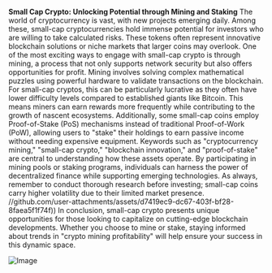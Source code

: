 **Small Cap Crypto: Unlocking Potential through Mining and Staking**
The world of cryptocurrency is vast, with new projects emerging daily. Among these, small-cap cryptocurrencies hold immense potential for investors who are willing to take calculated risks. These tokens often represent innovative blockchain solutions or niche markets that larger coins may overlook. One of the most exciting ways to engage with small-cap crypto is through mining, a process that not only supports network security but also offers opportunities for profit.
Mining involves solving complex mathematical puzzles using powerful hardware to validate transactions on the blockchain. For small-cap cryptos, this can be particularly lucrative as they often have lower difficulty levels compared to established giants like Bitcoin. This means miners can earn rewards more frequently while contributing to the growth of nascent ecosystems. Additionally, some small-cap coins employ Proof-of-Stake (PoS) mechanisms instead of traditional Proof-of-Work (PoW), allowing users to "stake" their holdings to earn passive income without needing expensive equipment.
Keywords such as "cryptocurrency mining," "small-cap crypto," "blockchain innovation," and "proof-of-stake" are central to understanding how these assets operate. By participating in mining pools or staking programs, individuals can harness the power of decentralized finance while supporting emerging technologies. As always, remember to conduct thorough research before investing; small-cap coins carry higher volatility due to their limited market presence.
 //github.com/user-attachments/assets/d7419ec9-dc67-403f-bf28-8faea5f1f74f))
In conclusion, small-cap crypto presents unique opportunities for those looking to capitalize on cutting-edge blockchain developments. Whether you choose to mine or stake, staying informed about trends in "crypto mining profitability" will help ensure your success in this dynamic space.

![Image](https://github.com/user-attachments/assets/d7419ec9-dc67-403f-bf28-8faea5f1f74f)
